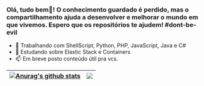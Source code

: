 ### Olá, tudo bem👋! O conhecimento guardado é perdido, mas o compartilhamento ajuda a desenvolver e melhorar o mundo em que vivemos. Espero que os repositórios te ajudem! #dont-be-evil

- 🔭 Trabalhando com ShellScript, Python, PHP, JavaScript, Java e C# 
- 🌱 Estudando sobre Elastic Stack e Containers  
- 📫 Em breve posto conteúdo útil pra vcs.

<!-- Credits and Special thanks to anuraghazra https://github.com/anuraghazra/github-readme-stats -->
| <a href="https://github.com/eli-souza"><img align="center" src="https://github-readme-stats.vercel.app/api?username=eli-souza&show_icons=true&include_all_commits=true&theme=buefy&hide_border=true" alt="Anurag's github stats" /></a> | <a href="https://github.com/eli-souza"><img align="center" src="https://github-readme-stats.vercel.app/api/top-langs/?username=eli-souza&layout=compact&theme=buefy&hide_border=true" /></a> |
| ------------- | ------------- |
